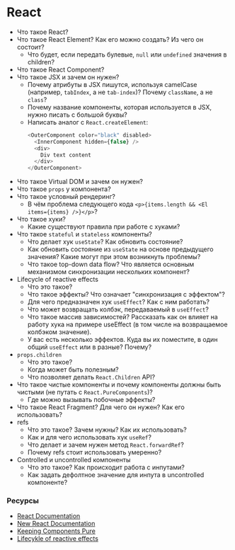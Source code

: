 # React

* Что такое React?
* Что такое React Element? Как его можно создать? Из чего он состоит?
  * Что будет, если передать булевые, `null` или `undefined` значения в children?
* Что такое React Component?
* Что такое JSX и зачем он нужен?
  * Почему атрибуты в JSX пишутся, используя camelCase (например, `tabIndex`, а не `tab-index`)? Почему `className`, а не `class`?
  * Почему название компоненты, которая используется в JSX, нужно писать с большой буквы?
  * Написать аналог с `React.createElement`:
    ```javascript
    <OuterComponent color="black" disabled>
      <InnerComponent hidden={false} />
      <div>
        Div text content
      </div>
    </OuterComponent>
    ```
* Что такое Virtual DOM и зачем он нужен?
* Что такое `props` у компонента?
* Что такое условный рендеринг?
  * В чём проблема следующего кода `<p>{items.length && <El items={items} />}</p>`?
* Что такое хуки?
  * Какие существуют правила при работе с хуками?
* Что такое `stateful` и `stateless` компоненты?
  * Что делает хук `useState`? Как обновить состояние? 
  * Как обновить состояние из `useState` на основе предыдущего значения? Какие могут при этом возникнуть проблемы? 
  * Что такое top-down data flow? Что является основным механизмом синхронизации нескольких компонент?
* Lifecycle of reactive effects
  * Что это такое?
  * Что такое эффекты? Что означает "синхронизация с эффектом"?
  * Для чего предназначен хук `useEffect`? Как с ним работать?
  * Что может возвращать колбэк, передаваемый в `useEffect`?
  * Что такое массив зависимостей? Рассказать как он влияет на работу хука на примере useEffect (в том числе на возвращаемое колбэком значение).
  * У вас есть несколько эффектов. Куда вы их поместите, в один общий `useEffect` или в разные? Почему?
* `props.children`
  * Что это такое?
  * Когда может быть полезным?
  * Что позволяет делать `React.Children` API?
* Что такое чистые компоненты и почему компоненты должны быть чистыми (не путать с `React.PureComponents`)?
  * Где можно вызывать побочные эффекты?
* Что такое React Fragment? Для чего он нужен? Как его использовать?
* refs
  * Что это такое? Зачем нужны? Как их использовать?
  * Как и для чего использовать хук `useRef`?
  * Что делает и зачем нужен метод `React.forwardRef`?
  * Почему refs стоит использовать умеренно?
* Controlled и uncontrolled компоненты
  * Что это такое? Как происходит работа с инпутами?
  * Как задать дефолтное значение для инпута в uncontrolled компоненте?

### Ресурсы

* [React Documentation](https://reactJS.org/docs/getting-started.html)
* [New React Documentation](https://beta.reactjs.org/)
* [Keeping Components Pure](https://beta.reactjs.org/learn/keeping-components-pure)
* [Lifecykle of reactive effects](https://beta.reactjs.org/learn/lifecycle-of-reactive-effects)
